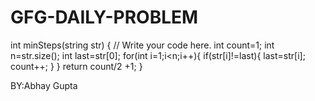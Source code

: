 # GFG-DAILY-PROBLEM


int minSteps(string str) {
    // Write your code here.
        int count=1;
    int n=str.size();
    int last=str[0];
    for(int i=1;i<n;i++){
        if(str[i]!=last){
            last=str[i];
            count++;
        }
    }
    return count/2 +1;
}



BY:Abhay Gupta
